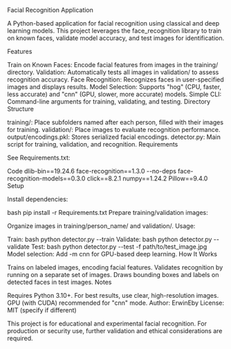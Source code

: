 Facial Recognition Application

A Python-based application for facial recognition using classical and deep learning models. This project leverages the face_recognition library to train on known faces, validate model accuracy, and test images for identification.

Features

Train on Known Faces: Encode facial features from images in the training/ directory.
Validation: Automatically tests all images in validation/ to assess recognition accuracy.
Face Recognition: Recognizes faces in user-specified images and displays results.
Model Selection: Supports "hog" (CPU, faster, less accurate) and "cnn" (GPU, slower, more accurate) models.
Simple CLI: Command-line arguments for training, validating, and testing.
Directory Structure

training/: Place subfolders named after each person, filled with their images for training.
validation/: Place images to evaluate recognition performance.
output/encodings.pkl: Stores serialized facial encodings.
detector.py: Main script for training, validation, and recognition.
Requirements

See Requirements.txt:

Code
dlib-bin==19.24.6
face-recognition==1.3.0 --no-deps
face-recognition-models==0.3.0
click==8.2.1
numpy==1.24.2
Pillow==9.4.0
Setup

Install dependencies:

bash
pip install -r Requirements.txt
Prepare training/validation images:

Organize images in training/person_name/ and validation/.
Usage:

Train:
bash
python detector.py --train
Validate:
bash
python detector.py --validate
Test:
bash
python detector.py --test -f path/to/test_image.jpg
Model selection:
Add -m cnn for GPU-based deep learning.
How It Works

Trains on labeled images, encoding facial features.
Validates recognition by running on a separate set of images.
Draws bounding boxes and labels on detected faces in test images.
Notes

Requires Python 3.10+.
For best results, use clear, high-resolution images.
GPU (with CUDA) recommended for "cnn" mode.
Author: ErwinEby
License: MIT (specify if different)

This project is for educational and experimental facial recognition. For production or security use, further validation and ethical considerations are required.
